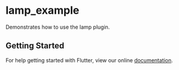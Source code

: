 # lamp_example

Demonstrates how to use the lamp plugin.

## Getting Started

For help getting started with Flutter, view our online
[documentation](http://flutter.io/).
